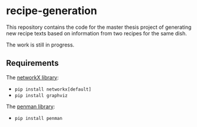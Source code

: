 # recipe-generation

This repository contains the code for the master thesis project of generating new recipe texts based on information from two recipes for the same dish. 

The work is still in progress. 

## Requirements 
The [networkX library](https://networkx.org/documentation/stable/index.html):
* `pip install networkx[default]`
* `pip install graphviz`

The [penman library](https://github.com/goodmami/penman/):
* `pip install penman`
